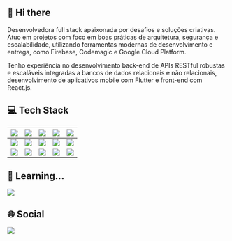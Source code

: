 ## 👋 Hi there 

Desenvolvedora full stack apaixonada por desafios e soluções criativas. Atuo em projetos com foco em boas práticas de arquitetura, segurança e escalabilidade, utilizando ferramentas modernas de desenvolvimento e entrega, como Firebase, Codemagic e Google Cloud Platform.

Tenho experiência no desenvolvimento back-end de APIs RESTful robustas e escaláveis integradas a bancos de dados relacionais e não relacionais, desenvolvimento de aplicativos mobile com Flutter e front-end com React.js.

## :computer: Tech Stack

|<img src="https://img.shields.io/badge/Flutter-02569B?style=for-the-badge&logo=flutter&logoColor=white"/>|<img src="https://img.shields.io/badge/Go-00ADD8?style=for-the-badge&logo=go&logoColor=white"/>|<img src="https://img.shields.io/badge/nestjs-%23E0234E.svg?style=for-the-badge&logo=nestjs&logoColor=white"/>|<img src="https://img.shields.io/badge/React-20232A?style=for-the-badge&logo=react&logoColor=61DAFB">|<img src="https://img.shields.io/badge/PostgreSQL-316192?style=for-the-badge&logo=postgresql&logoColor=white">|
|:------------: | :------------: | :------------: | :------------: | :------------: |
|<img src="https://img.shields.io/badge/kotlin-%237F52FF.svg?style=for-the-badge&logo=kotlin&logoColor=white"/>|<img src="https://img.shields.io/badge/firebase-a08021?style=for-the-badge&logo=firebase&logoColor=ffcd34"/>|<img src="https://img.shields.io/badge/Node.js-339933.svg?style=for-the-badge&logo=nodedotjs&logoColor=white">|<img src="https://img.shields.io/badge/AngularJS-E23237?style=for-the-badge&logo=angularjs&logoColor=white">|<img src="https://img.shields.io/badge/MongoDB-4EA94B?style=for-the-badge&logo=mongodb&logoColor=white">| 
|<img src="https://img.shields.io/badge/GIT-E44C30?style=for-the-badge&logo=git&logoColor=white">|<img src="https://img.shields.io/badge/JavaScript-F7DF1E.svg?style=for-the-badge&logo=JavaScript&logoColor=black">|<img src="https://img.shields.io/badge/Java-ED8B00?style=for-the-badge&logo=openjdk&logoColor=white">|<img src="https://img.shields.io/badge/-jest-%23C21325?style=for-the-badge&logo=jest&logoColor=white"/>|<img src="https://img.shields.io/badge/Docker-2CA5E0?style=for-the-badge&logo=docker&logoColor=white">|


## 🌱 Learning...

<img src="https://img.shields.io/badge/svelte-%23f1413d.svg?style=for-the-badge&logo=svelte&logoColor=white"/>

## :globe_with_meridians: Social

<a href="https://www.linkedin.com/in/gab-vieira/"><img src="https://img.shields.io/badge/LinkedIn-0A66C2.svg?style=for-the-badge&logo=LinkedIn&logoColor=white"></a>
